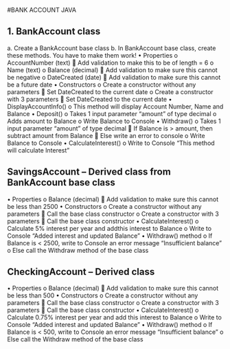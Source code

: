 #BANK ACCOUNT JAVA
## 1.	BankAccount class
a.	Create a BankAccount base class
b.	In BankAccount base class, create these methods. You have to make them work!
•	Properties
o	AccountNumber (text)
	Add validation to make this to be of length = 6
o	Name (text)
o	Balance (decimal)
	Add validation to make sure this cannot be negative
o	DateCreated (date)
	Add validation to make sure this cannot be a future date
•	Constructors
o	Create a constructor without any parameters
	Set DateCreated to the current date
o	Create a constructor with 3 parameters
	Set DateCreated to the current date
•	DisplayAccountInfo()
o	This method will display Account Number, Name and Balance
•	Deposit()
o	Takes 1 input parameter “amount” of type decimal
o	Adds amount to Balance
o	Write Balance to Console
•	Withdraw()
o	Takes 1 input parameter “amount” of type decimal
	If Balance is > amount, then subtract amount from Balance 
	Else write an error to console
o	Write Balance to Console
•	CalculateInterest()
o	Write to Console “This method will calculate Interest”

##  SavingsAccount – Derived class from BankAccount base class
•	Properties
o	Balance (decimal)
	Add validation to make sure this cannot be less than 2500
•	Constructors
o	Create a constructor without any parameters
	Call the base class constructor
o	Create a constructor with 3 parameters
	Call the base class constructor
•	CalculateInterest()
o	Calculate 5% interest per year and addthis interest to Balance 
o	Write to Console “Added interest and updated Balance”
•	Withdraw() method
o	If Balance is < 2500, write to Console an error message “Insufficient balance”
o	Else call the Withdraw method of the base class

##  CheckingAccount – Derived class
•	Properties
o	Balance (decimal)
	Add validation to make sure this cannot be less than 500
•	Constructors
o	Create a constructor without any parameters
	Call the base class constructor
o	Create a constructor with 3 parameters
	Call the base class constructor
•	CalculateInterest()
o	Calculate 0.75% interest per year and add this interest to Balance 
o	Write to Console “Added interest and updated Balance”
•	Withdraw() method
o	If Balance is < 500, write to Console an error message “Insufficient balance”
o	Else call the Withdraw method of the base class


